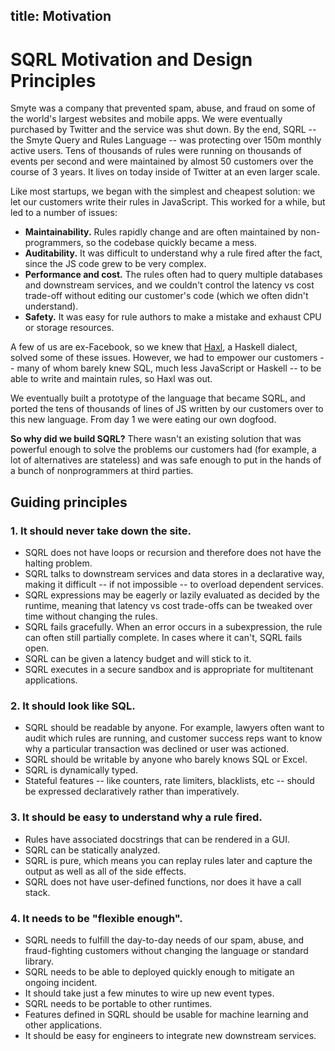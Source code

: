 title: Motivation
----

# SQRL Motivation and Design Principles

Smyte was a company that prevented spam, abuse, and fraud on some of the world's largest websites and mobile apps. We were eventually purchased by Twitter and the service was shut down. By the end, SQRL -- the Smyte Query and Rules Language -- was protecting over 150m monthly active users. Tens of thousands of rules were running on thousands of events per second and were maintained by almost 50 customers over the course of 3 years. It lives on today inside of Twitter at an even larger scale.

Like most startups, we began with the simplest and cheapest solution: we let our customers write their rules in JavaScript. This worked for a while, but led to a number of issues:
* **Maintainability.** Rules rapidly change and are often maintained by non-programmers, so the codebase quickly became a mess.
* **Auditability.** It was difficult to understand why a rule fired after the fact, since the JS code grew to be very complex.
* **Performance and cost.** The rules often had to query multiple databases and downstream services, and we couldn't control the latency vs cost trade-off without editing our customer's code (which we often didn't understand).
* **Safety.** It was easy for rule authors to make a mistake and exhaust CPU or storage resources.

A few of us are ex-Facebook, so we knew that [Haxl](https://github.com/facebook/Haxl), a Haskell dialect, solved some of these issues. However, we had to empower our customers -- many of whom barely knew SQL, much less JavaScript or Haskell -- to be able to write and maintain rules, so Haxl was out.

We eventually built a prototype of the language that became SQRL, and ported the tens of thousands of lines of JS written by our customers over to this new language. From day 1 we were eating our own dogfood.

**So why did we build SQRL?** There wasn't an existing solution that was powerful enough to solve the problems our customers had (for example, a lot of alternatives are stateless) and was safe enough to put in the hands of a bunch of nonprogrammers at third parties.

## Guiding principles

### 1. It should never take down the site.

* SQRL does not have loops or recursion and therefore does not have the halting problem.
* SQRL talks to downstream services and data stores in a declarative way, making it difficult -- if not impossible -- to overload dependent services.
* SQRL expressions may be eagerly or lazily evaluated as decided by the runtime, meaning that latency vs cost trade-offs can be tweaked over time without changing the rules.
* SQRL fails gracefully. When an error occurs in a subexpression, the rule can often still partially complete. In cases where it can't, SQRL fails open.
* SQRL can be given a latency budget and will stick to it.
* SQRL executes in a secure sandbox and is appropriate for multitenant applications.

### 2. It should look like SQL.

* SQRL should be readable by anyone. For example, lawyers often want to audit which rules are running, and customer success reps want to know why a particular transaction was declined or user was actioned.
* SQRL should be writable by anyone who barely knows SQL or Excel.
* SQRL is dynamically typed.
* Stateful features -- like counters, rate limiters, blacklists, etc -- should be expressed declaratively rather than imperatively.

### 3. It should be easy to understand why a rule fired.

* Rules have associated docstrings that can be rendered in a GUI.
* SQRL can be statically analyzed.
* SQRL is pure, which means you can replay rules later and capture the output as well as all of the side effects.
* SQRL does not have user-defined functions, nor does it have a call stack.

### 4. It needs to be "flexible enough".

* SQRL needs to fulfill the day-to-day needs of our spam, abuse, and fraud-fighting customers without changing the language or standard library.
* SQRL needs to be able to deployed quickly enough to mitigate an ongoing incident.
* It should take just a few minutes to wire up new event types.
* SQRL needs to be portable to other runtimes.
* Features defined in SQRL should be usable for machine learning and other applications.
* It should be easy for engineers to integrate new downstream services.
